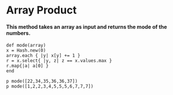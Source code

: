# Array Product
#### This method takes an array as input and returns the mode of the numbers.
```
def mode(array)     
x = Hash.new(0)   		  
array.each { |y| x[y] += 1 }   
r = x.select{ |y, z| z == x.values.max }   
r.map{|a| a[0] }   	
end

p mode([22,34,35,36,36,37])
p mode([1,2,2,3,4,5,5,5,6,7,7,7])
```